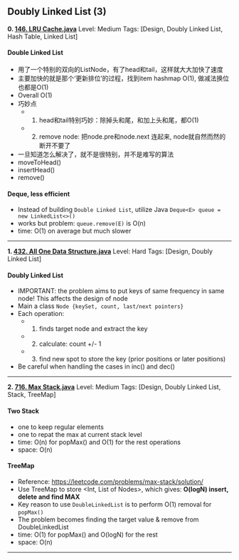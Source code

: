 
 
 
## Doubly Linked List (3)
**0. [146. LRU Cache.java](https://github.com/awangdev/LintCode/blob/master/Java/146.%20LRU%20Cache.java)**      Level: Medium      Tags: [Design, Doubly Linked List, Hash Table, Linked List]
      

#### Double Linked List
- 用了一个特别的双向的ListNode，有了head和tail，这样就大大加快了速度
- 主要加快的就是那个‘更新排位’的过程，找到item hashmap O(1), 做减法换位也都是O(1)
- Overall O(1)
- 巧妙点
    - 1. head和tail特别巧妙：除掉头和尾，和加上头和尾，都O(1)
    - 2. remove node: 把node.pre和node.next 连起来, node就自然而然的断开不要了
- 一旦知道怎么解决了，就不是很特别，并不是难写的算法
- moveToHead()    
- insertHead()    
- remove()

#### Deque, less efficient
- Instead of building `Double Linked List`, utilize Java `Deque<E> queue = new LinkedList<>()`
- works but problem: `queue.remove(E)` is O(n)
- time: O(1) on average but much slower



---

**1. [432. All One Data Structure.java](https://github.com/awangdev/LintCode/blob/master/Java/432.%20All%20One%20Data%20Structure.java)**      Level: Hard      Tags: [Design, Doubly Linked List]
      

#### Doubly Linked List
- IMPORTANT: the problem aims to put keys of same frequency in same node! This affects the design of node
- Main a class `Node {keySet, count, last/next pointers}`
- Each operation: 
  - 1) finds target node and extract the key
  - 2) calculate: count +/- 1
  - 3) find new spot to store the key (prior positions or later positions)
- Be careful when handling the cases in inc() and dec()



---

**2. [716. Max Stack.java](https://github.com/awangdev/LintCode/blob/master/Java/716.%20Max%20Stack.java)**      Level: Medium      Tags: [Design, Doubly Linked List, Stack, TreeMap]
      

#### Two Stack
- one to keep regular elements
- one to repat the max at current stack level
- time: O(n) for popMax() and O(1) for the rest operations
- space: O(n)

#### TreeMap
- Reference: https://leetcode.com/problems/max-stack/solution/
- Use TreeMap to store <Int, List of Nodes>, which gives: **O(logN) insert, delete and find MAX**
- Key reason to use `DoubleLinkedList` is to perform O(1) removal for `popMax()`
- The problem becomes finding the target value & remove from DoubleLinkedList
- time: O(1) for popMax() and O(logN) for the rest
- space: O(n)



---


